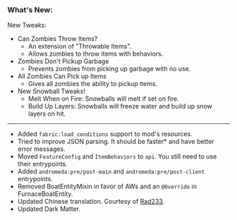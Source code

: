 ### What's New:

New Tweaks:
* Can Zombies Throw Items?
  * An extension of "Throwable Items".
  * Allows zombies to throw items with behaviors.
* Zombies Don't Pickup Garbage
  * Prevents zombies from picking up garbage with no use.
* All Zombies Can Pick up Items
  * Gives all zombies the ability to pickup items.
* New Snowball Tweaks!
  * Melt When on Fire: Snowballs will melt if set on fire.
  * Build Up Layers: Snowballs will freeze water and build up snow layers on hit.

***

* Added `fabric:load_conditions` support to mod's resources.
* Tried to improve JSON parsing. It should be faster* and have better error messages.
* Moved `FeatureConfig` and `ItemBehaviors` to `api`. You still need to use their entrypoints.
* Added `andromeda:pre/post-main` and `andromeda:pre/post-client` entrypoints.
* Removed BoatEntityMixin in favor of AWs and an `@Override` in FurnaceBoatEntity.
* Updated Chinese translation. Courtesy of [Rad233](https://github.com/Rad233).
* Updated Dark Matter.